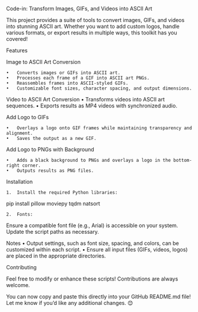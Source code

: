 
Code-in: Transform Images, GIFs, and Videos into ASCII Art

This project provides a suite of tools to convert images, GIFs, and videos into stunning ASCII art. Whether you want to add custom logos, handle various formats, or export results in multiple ways, this toolkit has you covered!

Features

Image to ASCII Art Conversion

	•	Converts images or GIFs into ASCII art.
	•	Processes each frame of a GIF into ASCII art PNGs.
	•	Reassembles frames into ASCII-styled GIFs.
	•	Customizable font sizes, character spacing, and output dimensions.

Video to ASCII Art Conversion
	•	Transforms videos into ASCII art sequences.
	•	Exports results as MP4 videos with synchronized audio.

Add Logo to GIFs

	•	Overlays a logo onto GIF frames while maintaining transparency and alignment.
	•	Saves the output as a new GIF.

Add Logo to PNGs with Background

	•	Adds a black background to PNGs and overlays a logo in the bottom-right corner.
	•	Outputs results as PNG files.

Installation

	1.	Install the required Python libraries:

pip install pillow moviepy tqdm natsort  


	2.	Fonts:
Ensure a compatible font file (e.g., Arial) is accessible on your system. Update the script paths as necessary.

Notes
	•	Output settings, such as font size, spacing, and colors, can be customized within each script.
	•	Ensure all input files (GIFs, videos, logos) are placed in the appropriate directories.
 

Contributing

Feel free to modify or enhance these scripts! Contributions are always welcome.

You can now copy and paste this directly into your GitHub README.md file! Let me know if you’d like any additional changes. 😊
